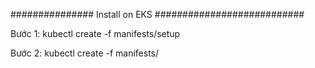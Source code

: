 ############### Install on EKS ###########################

 Bước 1: kubectl create -f manifests/setup

Bước 2: kubectl create -f manifests/